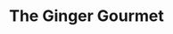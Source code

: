 ---
layout: place
title: "The Ginger Gourmet"
permalink: /massachusetts/north-reading/the-ginger-gourmet.html
stateAbbr: MA
stateName: Massachusetts
cityName: North Reading
place_id: ChIJJZ_aDl8J44kRgGRgHyadIzo
photos:
  - name: >-
      places/ChIJJZ_aDl8J44kRgGRgHyadIzo/photos/AeeoHcI7Kv7bD4J11LikBefRqjaKxR1x-pAlXz7oV-Tk6PChaCtSKrPPn_mdek6WwBXY7H48g8IeiNAWD0a-4cQ_315E19jBXlMbrPJ6dP8F1Ag8x0xpt9hzAgZdn3hKAlwmKHp_mvJt7JMWslb6paBVWrmLvE967U2-9QVcgiwigKywcFqHcd_a2WzvYdKOHxT6_ariEMWLWZuFAMrYExqxFdwmUrLU13kL9FEgB0ULvVx9EFyrNnTjO9F-xKHqK4MywpeLGAk_d7a059JU9m2ANDceQSzQua3bT2rGqIGK58xhf_opQ4LXYK73H2PMZJl1qMFA220YTwcTnt-pXokLXZoIaSYJGmHUqRo6d6jx8v16zuQ8tM1Gql_sLxzpQeYzb7wx8AqEOc31UGo1enfTXjD6GA_sFKtQIFsOtkiJoPrFmykG
    widthPx: 4032
    heightPx: 3024
    authorAttributions:
      - displayName: Simon lam
        uri: https://maps.google.com/maps/contrib/111049829303289304801
        photoUri: >-
          https://lh3.googleusercontent.com/a/ACg8ocLvVDEAYNpMDodqUxkBPM5ag7FNJ6s9quPdE0d9Kt4EkY8hdw=s100-p-k-no-mo
    flagContentUri: >-
      https://www.google.com/local/imagery/report/?cb_client=maps_api_places.places_api&image_key=!1e10!2sCIHM0ogKEICAgIDssvDSyQE&hl=en-US
    googleMapsUri: >-
      https://www.google.com/maps/place//data=!3m4!1e2!3m2!1sCIHM0ogKEICAgIDssvDSyQE!2e10!4m2!3m1!1s0x89e3095f0eda9f25:0x3a239d261f606480
  - name: >-
      places/ChIJJZ_aDl8J44kRgGRgHyadIzo/photos/AeeoHcLBu_bspqxZRb0oBe56ZBBvbCM7ZXMPKpJNCVWFX56sDRwttHSOaSiVW3iP1cNvBwVCx5bpDj0LUnDU8k2-2bCMWUfyBh-h9dD_58-AIfUQEHhkyV1QF1ZlhE8Pb8WcZQpjXtA-EvwSA6A5adbb746vszeUjF56z6IJifHAcSqSqK3HOVMon_LRSCBYxovOCZYkw92r8QHVxY_54kztFGKm4ZWaXA7OeaPJUv-js8VudqcMSBzuUKDP3MI7abBQXbzZarl3uQftwi8rRm_6mvOV1Db4A-jAyKCOA9TWYeIRiyCnyygL1C84UxTr38FJRXnk75qvTHIaMfNLwWAbzne01L59USAXmnN33PMdu5uORY1TV5Dz2X3VmRul4onsLQax8kzfATX9HHAJwENysoz3KoRrgjvvEGg9iCx9SPwlZDj9
    widthPx: 4032
    heightPx: 2399
    authorAttributions:
      - displayName: Jane
        uri: https://maps.google.com/maps/contrib/105690379387070649398
        photoUri: >-
          https://lh3.googleusercontent.com/a/ACg8ocJDY59cVMQu7lD4J61pQWT1sgSl3jmGRsU56BFv87IPYOzafQ=s100-p-k-no-mo
    flagContentUri: >-
      https://www.google.com/local/imagery/report/?cb_client=maps_api_places.places_api&image_key=!1e10!2sCIHM0ogKEICAgIC6_vbz5QE&hl=en-US
    googleMapsUri: >-
      https://www.google.com/maps/place//data=!3m4!1e2!3m2!1sCIHM0ogKEICAgIC6_vbz5QE!2e10!4m2!3m1!1s0x89e3095f0eda9f25:0x3a239d261f606480
  - name: >-
      places/ChIJJZ_aDl8J44kRgGRgHyadIzo/photos/AeeoHcLoko2aYlW3O1Z6acVtVbqobejd633ENeAJ8roDrxP5RR0Nwk-Th2qGc8uv-03GoAhPxuLkI9nVRDdR7qwK2wZxDt0OHwn_dixCryThaTT7wXOsJg3_zvIR0V0vH4of3gcbQ1eJm7itTH0WOzNTyZqYVdYMsWHCeZ4HHRlx0hBjNmoakcg9LcHBaOJXrf_0oCK8wlU1i0b-5fJuIw0BesPSI79xnd-SwGTo1XP-7xjLqpL8IWdK21um_muVpnkUIA1q5FvUBJv08A9ATcvviNJcBQu6sqtiip9FJ0sqymu1O6pig8cklIr-dTN6ee55gyfImg0GUXWoiKmNFGtqc1lmMA6_vOCWEkIvbVCXyWQ7n5_fygHguJva0m_nHp4JeERKCllrmEgtpNY6x7NseWH6Pv84HhEvxaDflUa5lQFuEWN-
    widthPx: 4032
    heightPx: 3024
    authorAttributions:
      - displayName: Simon lam
        uri: https://maps.google.com/maps/contrib/111049829303289304801
        photoUri: >-
          https://lh3.googleusercontent.com/a/ACg8ocLvVDEAYNpMDodqUxkBPM5ag7FNJ6s9quPdE0d9Kt4EkY8hdw=s100-p-k-no-mo
    flagContentUri: >-
      https://www.google.com/local/imagery/report/?cb_client=maps_api_places.places_api&image_key=!1e10!2sCIHM0ogKEICAgIDssoHB7AE&hl=en-US
    googleMapsUri: >-
      https://www.google.com/maps/place//data=!3m4!1e2!3m2!1sCIHM0ogKEICAgIDssoHB7AE!2e10!4m2!3m1!1s0x89e3095f0eda9f25:0x3a239d261f606480
  - name: >-
      places/ChIJJZ_aDl8J44kRgGRgHyadIzo/photos/AeeoHcKUo8DF0TRv8vRO1ExqsSZ8XOZsQ4krju9Zv0ZwL9FoFjEWK1ungRIH6qI3RS2Yiv4XO0RcW45YxBjnG_qDNJAkW6L5QW6A7P5yPQ2JEAlmMF2C9lHxf9_gz8OSHcD8DDLuaVInrFOcTwY_uUFNXe2xJR0RJgNT-EVW_fb_jb39VFo9AMjqGp1usDta5DPc7kKsKLdhTe_nPMK2PFdx4mUM8_x6Vw3TfBQ_v8qFPC4HJVM4bLOVF7xwAxDXCll52K9KmTIowAkh2D3UPCo7CPe_kR_PE_HLn-_KxYyrWll1aebmP4y02z2MvEsoUfMyZ7kIjsPB2nm34OdD0lkg2xg-xD706AIVW42AO8ogPKimTCFlDVHJcpKimxINT7C2d776BLKH8uTYrzzTjdOlPH5HFEp55l1nHEzdlyaIeFuA_g
    widthPx: 4032
    heightPx: 3024
    authorAttributions:
      - displayName: sr i
        uri: https://maps.google.com/maps/contrib/105583396157996228145
        photoUri: >-
          https://lh3.googleusercontent.com/a/ACg8ocI2Cw3jw1myo8Xm9Y4WC2C3LRD80euQFcDIn5bvL-PM6lpTwnPt=s100-p-k-no-mo
    flagContentUri: >-
      https://www.google.com/local/imagery/report/?cb_client=maps_api_places.places_api&image_key=!1e10!2sCIHM0ogKEICAgICZrJ_gUA&hl=en-US
    googleMapsUri: >-
      https://www.google.com/maps/place//data=!3m4!1e2!3m2!1sCIHM0ogKEICAgICZrJ_gUA!2e10!4m2!3m1!1s0x89e3095f0eda9f25:0x3a239d261f606480
  - name: >-
      places/ChIJJZ_aDl8J44kRgGRgHyadIzo/photos/AeeoHcIfkMk2IoU8lCYYCU_jk0JjFZ0wa6bZLvuj0aOeR87O425rpe6y_xQpYNDB63il-bONR2bgEvCNiH3zxaKy4Z8euOnDdZRBA7uWS1VC01RoF2JTiHzcTotwfe3YxOrwPiIw47_r0eGwVpGX9eYm3HZDrejdzmvTFmSy_eXtgn-lyc-mGbtbS9B0PrXy1sV5xvzc6fsSKvoH6LKfcKS8TekDHJhdlSla_8tskPb8Gp1FeG8eWA6M8IMIVELwnqEJfSWS2atzho8wTi11V5URW4j43CZjNhbItqorOoGuHsPCE9xOmdojcBTfmHM70a25hnvC88MEUcCgCJYFD6wOYVl9bQUhStlKYEzlE3LvYPdS38-EfygX8odJ-78DrdlIrjEcEm4KFQbgTn1-SMxheyDuZsIUBWSDkNUbEhZCnDL90AU
    widthPx: 3024
    heightPx: 4032
    authorAttributions:
      - displayName: James Phillips
        uri: https://maps.google.com/maps/contrib/112967577723705047912
        photoUri: >-
          https://lh3.googleusercontent.com/a/ACg8ocKYd0LqJ7yZia4Ci__Eguv-ayrGLBp0V4UVMoliSZRYMIUmsg=s100-p-k-no-mo
    flagContentUri: >-
      https://www.google.com/local/imagery/report/?cb_client=maps_api_places.places_api&image_key=!1e10!2sCIHM0ogKEICAgICE7YC1owE&hl=en-US
    googleMapsUri: >-
      https://www.google.com/maps/place//data=!3m4!1e2!3m2!1sCIHM0ogKEICAgICE7YC1owE!2e10!4m2!3m1!1s0x89e3095f0eda9f25:0x3a239d261f606480
  - name: >-
      places/ChIJJZ_aDl8J44kRgGRgHyadIzo/photos/AeeoHcLgtckWlEswEpkhYGTWE280_LpVgzkLGg78u4kvMZbnlgyn16vHwSHxsRzZxxqnSqdiHl38XqlTLYNYtZ7ut2daytkatri6tDFe2gKlZlvwiTxbuxABpeY0ysVErZJCCWxVeGaGmvXWq6sgaG4l8kPTlYWgDDS__SQqGZJzq9T-qNnpiq6EfjN7Es1okj3v_uL0H8p02pLjppQqRMLjI0u1a-bu_FcD-rm2laZR5HKtPTyxO2P9ucGlJB2qlKkgkVFKFQmpJjexgjsNAr8obuG22y4hYkbiQyyeXa3GvTkcP4RyASxFTKZ7O_IsGL6R9TFTpeNMYa1bnXEfGHxRDBP2e2gYXpiZ6E1GFHBpk6tNodiv_irfTmCVA0rDsHMvW3XrnbR_Ou_QnNH-8r5l_ZpbdnuQBimRb7_2bhO9-HdjqQ
    widthPx: 2084
    heightPx: 4624
    authorAttributions:
      - displayName: Lindsey Nakhoul
        uri: https://maps.google.com/maps/contrib/114908833520125219256
        photoUri: >-
          https://lh3.googleusercontent.com/a-/ALV-UjV-GJCmIhijkCPFJk2dd8ikG5ilHVzhuu-Eg7XNtbF652LmKXp6Lw=s100-p-k-no-mo
    flagContentUri: >-
      https://www.google.com/local/imagery/report/?cb_client=maps_api_places.places_api&image_key=!1e10!2sCIHM0ogKEICAgIDO5oOmXw&hl=en-US
    googleMapsUri: >-
      https://www.google.com/maps/place//data=!3m4!1e2!3m2!1sCIHM0ogKEICAgIDO5oOmXw!2e10!4m2!3m1!1s0x89e3095f0eda9f25:0x3a239d261f606480
  - name: >-
      places/ChIJJZ_aDl8J44kRgGRgHyadIzo/photos/AeeoHcJ_xcs6-YMCNzrtNkC68aBCTjiBK-633X_GUDLVZ9McmRnx_sggPlKhGh2XIKHIKimwnXERLlPYf7Vo-u_rC3CyBaRovCV0niZ2JhMXAhFqqMQuvW5CDq-t0U5PO_z_hVQkidpWpHIIn6ZtAJ3ZH55EkMr5Tlwt06PV8er-Ij5qib4b3qBmCpDc7SI5k0PatOOQ58iLuQgD2-w2_E-yh4E1n6FGq5mzXoEN9PyD7_BFqSzqqUP6EFUtnR3arZSXkRU6B1tRneXaEkJZTR9INMXYq_BkGswZkQSQqlVL5twOS3j_WLhSndByUQ4fgKX7B0idmrJccOCI-XjaWHd_3dvU3dQLZWUSflKf5zEKqlGF2ic0zcbKzcF4OzoIszvzT7T1iLO04i-U09oT68UEI0ukh7myT37vYtufdyi1RmhKcQ
    widthPx: 4800
    heightPx: 2700
    authorAttributions:
      - displayName: Christopher Gates
        uri: https://maps.google.com/maps/contrib/107220065922949075092
        photoUri: >-
          https://lh3.googleusercontent.com/a-/ALV-UjUVSQXEegbSrfqymaK7a-ElKnSFx3QEZ72GPczdwTogEghta4s6=s100-p-k-no-mo
    flagContentUri: >-
      https://www.google.com/local/imagery/report/?cb_client=maps_api_places.places_api&image_key=!1e10!2sCIHM0ogKEICAgIDEzszxRw&hl=en-US
    googleMapsUri: >-
      https://www.google.com/maps/place//data=!3m4!1e2!3m2!1sCIHM0ogKEICAgIDEzszxRw!2e10!4m2!3m1!1s0x89e3095f0eda9f25:0x3a239d261f606480
  - name: >-
      places/ChIJJZ_aDl8J44kRgGRgHyadIzo/photos/AeeoHcJfYWgq95UNa5QNEiLlBw7EMlkEi3IOjz3vW0JNiunnLmTUcc0SC0dFd2jRmCgjwOLcHg8QM5Do1srKdXGDdYLfQOPHlNmb94ZwZbHPlgRunRmYDfx2GyvyUgSossz5atNG1sID1amsZ2upg5tIZQdlcA604kwBWErTGyTslPZILengIbnRf2rdPCaiNTA0HgjwCY0i3tdxrpIZiAY6U-MY2K1goXYu2IvYFkAch-8bPly0X4DfBgg1RLOpq2dm5UtpQcT0tOWdoqUj0N_Hz5vDVXxZ4EwHUjbu9Vqp-cSShzTfSNqANNRBAREZlw9h1wbHQ63iI9vskaxxPca0owVXfL5LiSmeY1MKu0-CBygtacvBvNb-fE3Vn03O0T-_wu7_FAfWzuh2NnF-MjbCHuNvmymPWrvIbDDF8EQHKx9_YA
    widthPx: 4048
    heightPx: 3036
    authorAttributions:
      - displayName: Michelle Callahan
        uri: https://maps.google.com/maps/contrib/108127163172576824888
        photoUri: >-
          https://lh3.googleusercontent.com/a-/ALV-UjUFG2sdx7GyXkelzxSduD107Mv7RrbYh7zxw0u1inAgtbtB3hNu=s100-p-k-no-mo
    flagContentUri: >-
      https://www.google.com/local/imagery/report/?cb_client=maps_api_places.places_api&image_key=!1e10!2sCIHM0ogKEICAgID4r96TBw&hl=en-US
    googleMapsUri: >-
      https://www.google.com/maps/place//data=!3m4!1e2!3m2!1sCIHM0ogKEICAgID4r96TBw!2e10!4m2!3m1!1s0x89e3095f0eda9f25:0x3a239d261f606480
  - name: >-
      places/ChIJJZ_aDl8J44kRgGRgHyadIzo/photos/AeeoHcJQ2XwteSKhTrt7oalPtkaKAC8TkKcqNHtF6wXt5e8BjeKAfecO8gFyqus988yv1Qt0KmUesC6OceYRplHBOqca4TdiJo-CKsV9JU9jWjENUWsgHeKW0F_2GQpDjvV4cQNnZbNEaZAIDJU1Xp_CFCbI4Aqi_BMK0zTyPlklkXeXTq7A7oXEOsJjD7p1-QMc-XpH6SSF1vrijako-J9ym_7A3pqZN6C_DrTzLn3v440ONF5y1-EKZl1MlA0A2InOTeHHGh6gA9LkUmbMjiKthwnkh37CwrO0EOmYjCVV2yulmQ6q3iif7-IyiVzYEG7MYK0NnQ7c6mHXpYAoppS-1IJv34-qP3cpIJ8wvGTjkhhAnSEcfl9C6emUYPon9bkapY2oNiw7tvNi3JwwI-gK2N23QFZcoiuYUcMlLmugVsDwG870
    widthPx: 4656
    heightPx: 3492
    authorAttributions:
      - displayName: Rebecca Flores-Mantilla
        uri: https://maps.google.com/maps/contrib/114248146429240069467
        photoUri: >-
          https://lh3.googleusercontent.com/a/ACg8ocIV9LFLkdUAvCay4zT2wipe4LJy581FwAELBzOdqn5xPjtmjg=s100-p-k-no-mo
    flagContentUri: >-
      https://www.google.com/local/imagery/report/?cb_client=maps_api_places.places_api&image_key=!1e10!2sCIHM0ogKEICAgIC0wL_nmQE&hl=en-US
    googleMapsUri: >-
      https://www.google.com/maps/place//data=!3m4!1e2!3m2!1sCIHM0ogKEICAgIC0wL_nmQE!2e10!4m2!3m1!1s0x89e3095f0eda9f25:0x3a239d261f606480
  - name: >-
      places/ChIJJZ_aDl8J44kRgGRgHyadIzo/photos/AeeoHcJ5tiwV8imKkyyuEy-pZBvnWEU0QiCf94emeeZS3o_fY384CJr730W8sy6Rl2kIklMYXr_u-OMQ9Vw4Pi5olg7aYcUQ9sTJc56oYmiWLXUz3qoD1D6HH4zvWKIpYsBQDyEmfMKSnGpdKPqy61PKLWjpHqOvN_QRUpKoi1pVsRDYHpe9gQs9n6tGoEHrkwmurStqCXTloxhwdL7wTVJmrJqHtd1rusia2auJxKDsgB2TYTSiQJWEmFkG4paLNGE1iWWUwTRiZtMNS29i30hXc7b77lK4_e28XQjHq4Zd6ylWdl3c02zLQQL0tiRprPRESdCS-hbsWS_fpEgbfJm4loyogxHTVxpF-isEMMlso-PSrfLBe0-IXSmm-lFgXLyyP9c5dp35x--PgrZUobcfVz-BH0U7vPTIhHSk9L2oM1Y3V-yR
    widthPx: 4032
    heightPx: 3024
    authorAttributions:
      - displayName: Demetri Karoutsos
        uri: https://maps.google.com/maps/contrib/111220908787801042258
        photoUri: >-
          https://lh3.googleusercontent.com/a/ACg8ocItxusnI65iGFdOTDR41Z9maOsBTfDOi-VTQHNXj6T9_UkSQA=s100-p-k-no-mo
    flagContentUri: >-
      https://www.google.com/local/imagery/report/?cb_client=maps_api_places.places_api&image_key=!1e10!2sCIHM0ogKEICAgID2oKf75AE&hl=en-US
    googleMapsUri: >-
      https://www.google.com/maps/place//data=!3m4!1e2!3m2!1sCIHM0ogKEICAgID2oKf75AE!2e10!4m2!3m1!1s0x89e3095f0eda9f25:0x3a239d261f606480
address: 265 Main St, North Reading, MA 01864, USA
street: 265 Main St
city: North Reading
state: MA
zip: '01864'
country: USA
neighborhood: null
latitude: '42.591407'
longitude: '-71.116060'
accessibility_options:
  wheelchairAccessibleParking: true
  wheelchairAccessibleEntrance: true
  wheelchairAccessibleRestroom: true
  wheelchairAccessibleSeating: true
business_status: OPERATIONAL
name: The Ginger Gourmet
google_maps_links:
  directionsUri: >-
    https://www.google.com/maps/dir//''/data=!4m7!4m6!1m1!4e2!1m2!1m1!1s0x89e3095f0eda9f25:0x3a239d261f606480!3e0
  placeUri: https://maps.google.com/?cid=4189364865445422208
  writeAReviewUri: >-
    https://www.google.com/maps/place//data=!4m3!3m2!1s0x89e3095f0eda9f25:0x3a239d261f606480!12e1
  reviewsUri: >-
    https://www.google.com/maps/place//data=!4m4!3m3!1s0x89e3095f0eda9f25:0x3a239d261f606480!9m1!1b1
  photosUri: >-
    https://www.google.com/maps/place//data=!4m3!3m2!1s0x89e3095f0eda9f25:0x3a239d261f606480!10e5
primary_type: Chinese Restaurant
opening_hours:
  regular: null
  current: null
secondary_opening_hours:
  regular:
    weekdayDescriptions: null
    type: null
  current:
    weekdayDescriptions: null
    type: null
phone: (978) 664-3333
price_level: null
price_range: $10 &ndash; $20
rating: '4.3'
rating_count: 207
website: https://thegingergourmet.com/
description: null
reviews:
  - name: >-
      places/ChIJJZ_aDl8J44kRgGRgHyadIzo/reviews/ChdDSUhNMG9nS0VJQ0FnSUM5ZzdESHJ3RRAB
    relativePublishTimeDescription: a year ago
    rating: 4
    text:
      text: >-
        Very nice atmosphere.  Service okay but need to ask twice as a reminder.
        They walk away from the keno machine too often and you miss your game.
        All the food I ordered was delicious except fried calamari. Looked
        terrible and smelled fishy. Don't let that sway you from enjoying this
        resturant. Very nice place and friendly staff.
      languageCode: en
    originalText:
      text: >-
        Very nice atmosphere.  Service okay but need to ask twice as a reminder.
        They walk away from the keno machine too often and you miss your game.
        All the food I ordered was delicious except fried calamari. Looked
        terrible and smelled fishy. Don't let that sway you from enjoying this
        resturant. Very nice place and friendly staff.
      languageCode: en
    authorAttribution:
      displayName: ProductTester
      uri: https://www.google.com/maps/contrib/115909689473749178752/reviews
      photoUri: >-
        https://lh3.googleusercontent.com/a-/ALV-UjWJG3YeOLOG9NovSYSlbsPXF7UvSw3KBdN-dC1VbuYiWVYrdeM=s128-c0x00000000-cc-rp-mo-ba4
    publishTime: '2024-03-09T00:02:53.587435Z'
    flagContentUri: >-
      https://www.google.com/local/review/rap/report?postId=ChdDSUhNMG9nS0VJQ0FnSUM5ZzdESHJ3RRAB&d=17924085&t=1
    googleMapsUri: >-
      https://www.google.com/maps/reviews/data=!4m6!14m5!1m4!2m3!1sChdDSUhNMG9nS0VJQ0FnSUM5ZzdESHJ3RRAB!2m1!1s0x89e3095f0eda9f25:0x3a239d261f606480
  - name: >-
      places/ChIJJZ_aDl8J44kRgGRgHyadIzo/reviews/ChdDSUhNMG9nS0VJQ0FnSUQyb0tmN3hBRRAB
    relativePublishTimeDescription: 2 years ago
    rating: 5
    text:
      text: >-
        First visit, the food was decent for American Chinese. The service was
        great. Nice atmosphere and clean. When it comes to American Chinese it’s
        hard to impress me, the food is either subpar or decent ha ha. Would
        definitely visit again as my boyfriend likes this place and the sushi
        was decent too. If you are in town or passing through I recommend
        stopping in as I am confident you won’t be disappointed and likely
        impressed.
      languageCode: en
    originalText:
      text: >-
        First visit, the food was decent for American Chinese. The service was
        great. Nice atmosphere and clean. When it comes to American Chinese it’s
        hard to impress me, the food is either subpar or decent ha ha. Would
        definitely visit again as my boyfriend likes this place and the sushi
        was decent too. If you are in town or passing through I recommend
        stopping in as I am confident you won’t be disappointed and likely
        impressed.
      languageCode: en
    authorAttribution:
      displayName: Demetri Karoutsos
      uri: https://www.google.com/maps/contrib/111220908787801042258/reviews
      photoUri: >-
        https://lh3.googleusercontent.com/a/ACg8ocItxusnI65iGFdOTDR41Z9maOsBTfDOi-VTQHNXj6T9_UkSQA=s128-c0x00000000-cc-rp-mo-ba5
    publishTime: '2022-05-03T13:47:07.754817Z'
    flagContentUri: >-
      https://www.google.com/local/review/rap/report?postId=ChdDSUhNMG9nS0VJQ0FnSUQyb0tmN3hBRRAB&d=17924085&t=1
    googleMapsUri: >-
      https://www.google.com/maps/reviews/data=!4m6!14m5!1m4!2m3!1sChdDSUhNMG9nS0VJQ0FnSUQyb0tmN3hBRRAB!2m1!1s0x89e3095f0eda9f25:0x3a239d261f606480
  - name: >-
      places/ChIJJZ_aDl8J44kRgGRgHyadIzo/reviews/ChdDSUhNMG9nS0VJQ0FnSUM1N3Y2R25RRRAB
    relativePublishTimeDescription: a year ago
    rating: 5
    text:
      text: >-
        Our new go-to Chinese and sushi place! We've gotten both lunch and
        dinner so far and are very impressed. Food is fresh, good quality,
        generous portions. The shrimp tempura is very lite and crunchy coating
        with sweet shrimp, the egg rolls are fresh made -not the frozen kind,
        the best crab ragoons ever and thick flavorful chicken teriyaki. Sushi
        is very well made, well above average for the area, we loved the Red Sox
        roll. The rice is New York style Chinese, so up to individual
        preference, but honestly we barely got to the rice with all the yummy
        food options. Each time I go in intending to take pictures of the food,
        but immediately forget at the sight of it 😋 Will be going back
        regularly!
      languageCode: en
    originalText:
      text: >-
        Our new go-to Chinese and sushi place! We've gotten both lunch and
        dinner so far and are very impressed. Food is fresh, good quality,
        generous portions. The shrimp tempura is very lite and crunchy coating
        with sweet shrimp, the egg rolls are fresh made -not the frozen kind,
        the best crab ragoons ever and thick flavorful chicken teriyaki. Sushi
        is very well made, well above average for the area, we loved the Red Sox
        roll. The rice is New York style Chinese, so up to individual
        preference, but honestly we barely got to the rice with all the yummy
        food options. Each time I go in intending to take pictures of the food,
        but immediately forget at the sight of it 😋 Will be going back
        regularly!
      languageCode: en
    authorAttribution:
      displayName: y o
      uri: https://www.google.com/maps/contrib/106081720662723606809/reviews
      photoUri: >-
        https://lh3.googleusercontent.com/a/ACg8ocKHV-k35CywQpfhjfOJvrwQq9adRHBu4KOONizqEHdv4NqVUA=s128-c0x00000000-cc-rp-mo
    publishTime: '2023-10-14T17:16:34.775305Z'
    flagContentUri: >-
      https://www.google.com/local/review/rap/report?postId=ChdDSUhNMG9nS0VJQ0FnSUM1N3Y2R25RRRAB&d=17924085&t=1
    googleMapsUri: >-
      https://www.google.com/maps/reviews/data=!4m6!14m5!1m4!2m3!1sChdDSUhNMG9nS0VJQ0FnSUM1N3Y2R25RRRAB!2m1!1s0x89e3095f0eda9f25:0x3a239d261f606480
  - name: >-
      places/ChIJJZ_aDl8J44kRgGRgHyadIzo/reviews/ChZDSUhNMG9nS0VJQ0FnSURQaWFPbE5REAE
    relativePublishTimeDescription: 4 months ago
    rating: 5
    text:
      text: >-
        They are such wonderful people with amazing food! My sister loves
        ordering from here so we go every once in a while and they never
        disappoint. Special thanks to the guy working the front counter/phone
        yesterday :).
      languageCode: en
    originalText:
      text: >-
        They are such wonderful people with amazing food! My sister loves
        ordering from here so we go every once in a while and they never
        disappoint. Special thanks to the guy working the front counter/phone
        yesterday :).
      languageCode: en
    authorAttribution:
      displayName: Evelyn
      uri: https://www.google.com/maps/contrib/108705301381572613139/reviews
      photoUri: >-
        https://lh3.googleusercontent.com/a/ACg8ocLg6v4Dq7q3pmdFgofyFwno1n2qvx_WS171UJpIkrmQepQDQg=s128-c0x00000000-cc-rp-mo-ba3
    publishTime: '2024-12-03T13:37:04.013860Z'
    flagContentUri: >-
      https://www.google.com/local/review/rap/report?postId=ChZDSUhNMG9nS0VJQ0FnSURQaWFPbE5REAE&d=17924085&t=1
    googleMapsUri: >-
      https://www.google.com/maps/reviews/data=!4m6!14m5!1m4!2m3!1sChZDSUhNMG9nS0VJQ0FnSURQaWFPbE5REAE!2m1!1s0x89e3095f0eda9f25:0x3a239d261f606480
  - name: >-
      places/ChIJJZ_aDl8J44kRgGRgHyadIzo/reviews/ChdDSUhNMG9nS0VJQ0FnSURYeHRIWmd3RRAB
    relativePublishTimeDescription: 5 months ago
    rating: 5
    text:
      text: >-
        We stopped in here after visiting cowabungas and we were very hungry.

        We ordered the pupu platter for two & a large fried rice and a 2 sushi
        combo with a soup and salad..

        All of this was less than $50!

        The atmosphere was beautiful, very elegant and modern and clean. The
        service was also good, attentive and giving us our space.

        Food was tasty, large portions,and well presented.

        I’m so happy I found a place I could feed the whole family on a budget
        without compromising quality!!
      languageCode: en
    originalText:
      text: >-
        We stopped in here after visiting cowabungas and we were very hungry.

        We ordered the pupu platter for two & a large fried rice and a 2 sushi
        combo with a soup and salad..

        All of this was less than $50!

        The atmosphere was beautiful, very elegant and modern and clean. The
        service was also good, attentive and giving us our space.

        Food was tasty, large portions,and well presented.

        I’m so happy I found a place I could feed the whole family on a budget
        without compromising quality!!
      languageCode: en
    authorAttribution:
      displayName: Norma Perez
      uri: https://www.google.com/maps/contrib/113871001537702252058/reviews
      photoUri: >-
        https://lh3.googleusercontent.com/a-/ALV-UjWDkIrfZxB8cc7lkGEMF8rduFCizBIb1RS8T-aiBOZZ-FHILrtW=s128-c0x00000000-cc-rp-mo-ba4
    publishTime: '2024-10-26T17:26:12.081653Z'
    flagContentUri: >-
      https://www.google.com/local/review/rap/report?postId=ChdDSUhNMG9nS0VJQ0FnSURYeHRIWmd3RRAB&d=17924085&t=1
    googleMapsUri: >-
      https://www.google.com/maps/reviews/data=!4m6!14m5!1m4!2m3!1sChdDSUhNMG9nS0VJQ0FnSURYeHRIWmd3RRAB!2m1!1s0x89e3095f0eda9f25:0x3a239d261f606480
parking_options:
  freeParkingLot: true
  freeStreetParking: true
  valetParking: false
payment_options:
  acceptsCreditCards: true
  acceptsDebitCards: true
  acceptsCashOnly: false
  acceptsNfc: true
allow_dogs: null
curbside_pickup: null
delivery: true
dine_in: true
good_for_children: true
good_for_groups: true
good_for_sports: null
live_music: false
menu_for_children: true
outdoor_seating: false
reservable: true
restroom: true
serves_beer: true
serves_breakfast: false
serves_brunch: null
serves_cocktails: true
serves_coffee: true
serves_dinner: true
serves_dessert: true
serves_lunch: true
serves_vegetarian_food: true
serves_wine: true
takeout: true

---